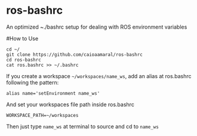 # ros-bashrc
An optimized ~./bashrc setup for dealing with ROS environment variables

#How to Use
```
cd ~/
git clone https://github.com/caioaamaral/ros-bashrc
cd ros-bashrc
cat ros.bashrc >> ~/.bashrc

```
If you create a workspace `~/workspaces/name_ws`, add an alias at ros.bashrc following the pattern:

`alias name='setEnvironment name_ws'`

And set your workspaces file path inside ros.bashrc

`WORKSPACE_PATH=~/workspaces`

Then just type `name_ws` at terminal to source and cd to `name_ws`
